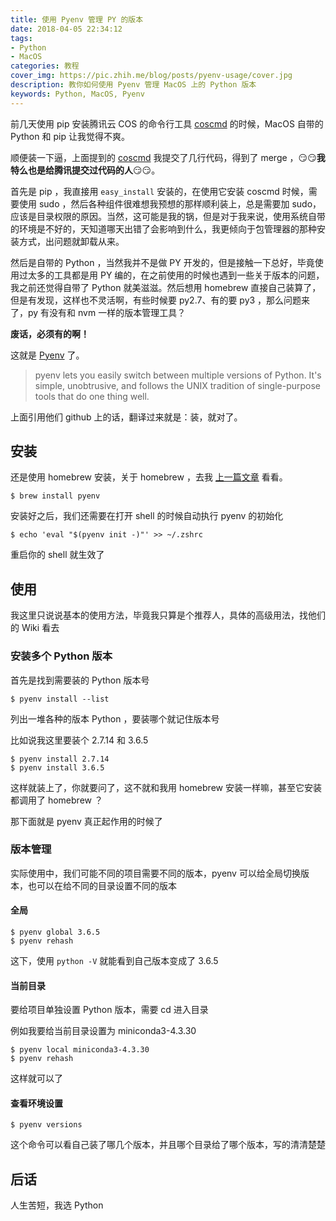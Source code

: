 ```yaml
---
title: 使用 Pyenv 管理 PY 的版本
date: 2018-04-05 22:34:12
tags: 
- Python
- MacOS
categories: 教程
cover_img: https://pic.zhih.me/blog/posts/pyenv-usage/cover.jpg
description: 教你如何使用 Pyenv 管理 MacOS 上的 Python 版本
keywords: Python, MacOS, Pyenv
---
```


前几天使用 pip 安装腾讯云 COS 的命令行工具 [coscmd](https://github.com/tencentyun/coscmd) 的时候，MacOS 自带的 Python 和 pip 让我觉得不爽。

顺便装一下逼，上面提到的 [coscmd](https://github.com/tencentyun/coscmd) 我提交了几行代码，得到了 merge ，😏😏**我特么也是给腾讯提交过代码的人**😏😏。

首先是 pip ，我直接用 `easy_install` 安装的，在使用它安装 coscmd 时候，需要使用 sudo ，然后各种组件很难想我预想的那样顺利装上，总是需要加 sudo，应该是目录权限的原因。当然，这可能是我的锅，但是对于我来说，使用系统自带的环境是不好的，天知道哪天出错了会影响到什么，我更倾向于包管理器的那种安装方式，出问题就卸载从来。

然后是自带的 Python ，当然我并不是做 PY 开发的，但是接触一下总好，毕竟使用过太多的工具都是用 PY 编的，在之前使用的时候也遇到一些关于版本的问题，我之前还觉得自带了 Python 就美滋滋。然后想用 homebrew 直接自己装算了，但是有发现，这样也不灵活啊，有些时候要 py2.7、有的要 py3 ，那么问题来了，py 有没有和 nvm 一样的版本管理工具？

**废话，必须有的啊！**

这就是 [Pyenv](https://github.com/pyenv/pyenv) 了。

>pyenv lets you easily switch between multiple versions of Python. It's simple, unobtrusive, and follows the UNIX tradition of single-purpose tools that do one thing well.

上面引用他们 github 上的话，翻译过来就是：装，就对了。

## 安装

还是使用 homebrew 安装，关于 homebrew ，去我 [上一篇文章](https://zhih.me/make-macos-better/) 看看。

```
$ brew install pyenv
```

安装好之后，我们还需要在打开 shell 的时候自动执行 pyenv 的初始化

```
$ echo 'eval "$(pyenv init -)"' >> ~/.zshrc
```

重启你的 shell 就生效了

## 使用

我这里只说说基本的使用方法，毕竟我只算是个推荐人，具体的高级用法，找他们的 Wiki 看去

### 安装多个 Python 版本

首先是找到需要装的 Python 版本号

```
$ pyenv install --list
```

列出一堆各种的版本 Python ，要装哪个就记住版本号

比如说我这里要装个 2.7.14 和 3.6.5

```
$ pyenv install 2.7.14
$ pyenv install 3.6.5
```

这样就装上了，你就要问了，这不就和我用 homebrew 安装一样嘛，甚至它安装都调用了 homebrew ？

那下面就是 pyenv 真正起作用的时候了

### 版本管理

实际使用中，我们可能不同的项目需要不同的版本，pyenv 可以给全局切换版本，也可以在给不同的目录设置不同的版本

#### 全局

```
$ pyenv global 3.6.5
$ pyenv rehash
```

这下，使用 `python -V` 就能看到自己版本变成了 3.6.5

#### 当前目录

要给项目单独设置 Python 版本，需要 cd 进入目录

例如我要给当前目录设置为 miniconda3-4.3.30

```
$ pyenv local miniconda3-4.3.30
$ pyenv rehash
```

这样就可以了

#### 查看环境设置

```
$ pyenv versions
```

这个命令可以看自己装了哪几个版本，并且哪个目录给了哪个版本，写的清清楚楚

## 后话

人生苦短，我选 Python


